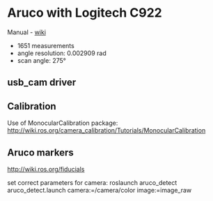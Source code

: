 # Aruco with Logitech C922

Manual - [wiki](http://wiki.ros.org/sick_safetyscanners)

- 1651 measurements
- angle resolution: 0.002909 rad
- scan angle: 275°

## usb_cam driver

## Calibration

Use of MonocularCalibration package: http://wiki.ros.org/camera_calibration/Tutorials/MonocularCalibration



## Aruco markers

http://wiki.ros.org/fiducials

set correct parameters for camera:
roslaunch aruco_detect aruco_detect.launch camera:=/camera/color image:=image_raw

